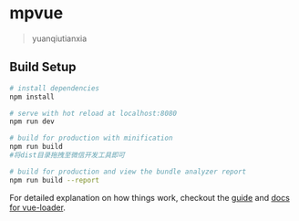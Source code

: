 # mpvue

> yuanqiutianxia

## Build Setup

``` bash
# install dependencies
npm install

# serve with hot reload at localhost:8080
npm run dev

# build for production with minification
npm run build
#将dist目录拖拽至微信开发工具即可

# build for production and view the bundle analyzer report
npm run build --report
```

For detailed explanation on how things work, checkout the [guide](http://vuejs-templates.github.io/webpack/) and [docs for vue-loader](http://vuejs.github.io/vue-loader).
